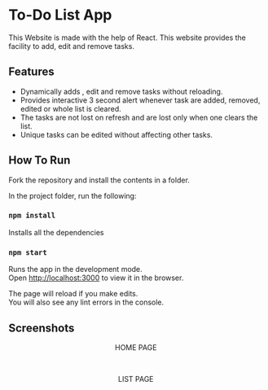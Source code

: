 # To-Do List App

This Website is made with the help of React. This website provides the facility to add, edit and remove tasks.

## Features
* Dynamically adds , edit and remove tasks without reloading.
* Provides interactive 3 second alert whenever task are added, removed, edited or whole list is cleared.
* The tasks are not lost on refresh and are lost only when one clears the list.
* Unique tasks can be edited without affecting other tasks.

## How To Run
Fork the repository and install the contents in a folder.

In the project folder, run the following:

### `npm install`

Installs all the dependencies

### `npm start`

Runs the app in the development mode.\
Open [http://localhost:3000](http://localhost:3000) to view it in the browser.

The page will reload if you make edits.\
You will also see any lint errors in the console.


## Screenshots

<p align="center"> HOME PAGE
<image src="" />
</p><br>
<p align="center"> LIST PAGE
<image src="" />
</p><br>
